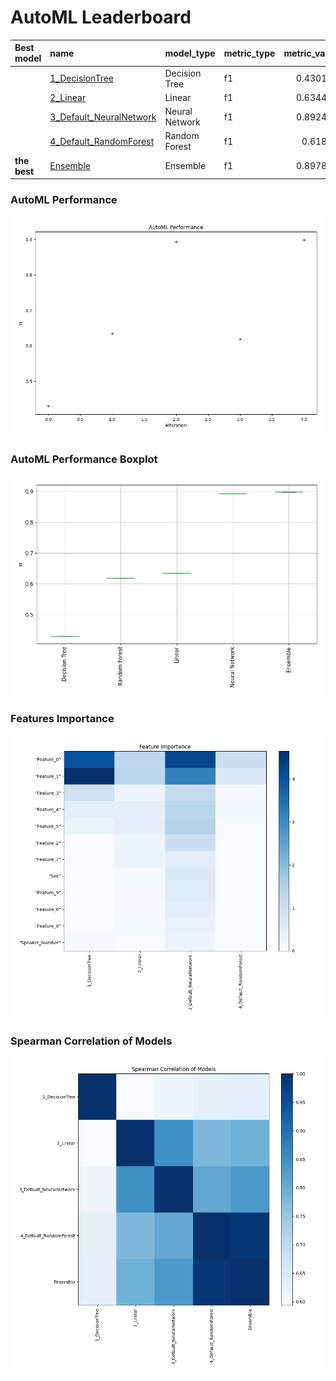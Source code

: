 # AutoML Leaderboard

| Best model   | name                                                         | model_type     | metric_type   |   metric_value |   train_time |
|:-------------|:-------------------------------------------------------------|:---------------|:--------------|---------------:|-------------:|
|              | [1_DecisionTree](1_DecisionTree/README.md)                   | Decision Tree  | f1            |       0.430108 |         2.2  |
|              | [2_Linear](2_Linear/README.md)                               | Linear         | f1            |       0.634409 |         3.34 |
|              | [3_Default_NeuralNetwork](3_Default_NeuralNetwork/README.md) | Neural Network | f1            |       0.892473 |         2.66 |
|              | [4_Default_RandomForest](4_Default_RandomForest/README.md)   | Random Forest  | f1            |       0.61828  |         3.53 |
| **the best** | [Ensemble](Ensemble/README.md)                               | Ensemble       | f1            |       0.897849 |         0.32 |

### AutoML Performance
![AutoML Performance](ldb_performance.png)

### AutoML Performance Boxplot
![AutoML Performance Boxplot](ldb_performance_boxplot.png)

### Features Importance
![features importance across models](features_heatmap.png)



### Spearman Correlation of Models
![models spearman correlation](correlation_heatmap.png)

